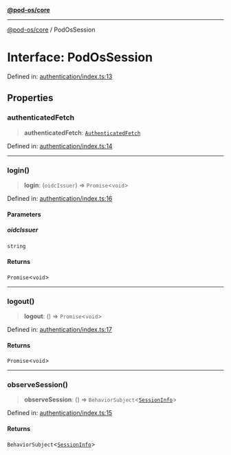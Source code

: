 [**@pod-os/core**](../README.md)

***

[@pod-os/core](../globals.md) / PodOsSession

# Interface: PodOsSession

Defined in: [authentication/index.ts:13](https://github.com/pod-os/PodOS/blob/90fd10a51a0e6c116e360caca550a03a7f7126ea/core/src/authentication/index.ts#L13)

## Properties

### authenticatedFetch

> **authenticatedFetch**: [`AuthenticatedFetch`](../type-aliases/AuthenticatedFetch.md)

Defined in: [authentication/index.ts:14](https://github.com/pod-os/PodOS/blob/90fd10a51a0e6c116e360caca550a03a7f7126ea/core/src/authentication/index.ts#L14)

***

### login()

> **login**: (`oidcIssuer`) => `Promise`\<`void`\>

Defined in: [authentication/index.ts:16](https://github.com/pod-os/PodOS/blob/90fd10a51a0e6c116e360caca550a03a7f7126ea/core/src/authentication/index.ts#L16)

#### Parameters

##### oidcIssuer

`string`

#### Returns

`Promise`\<`void`\>

***

### logout()

> **logout**: () => `Promise`\<`void`\>

Defined in: [authentication/index.ts:17](https://github.com/pod-os/PodOS/blob/90fd10a51a0e6c116e360caca550a03a7f7126ea/core/src/authentication/index.ts#L17)

#### Returns

`Promise`\<`void`\>

***

### observeSession()

> **observeSession**: () => `BehaviorSubject`\<[`SessionInfo`](../type-aliases/SessionInfo.md)\>

Defined in: [authentication/index.ts:15](https://github.com/pod-os/PodOS/blob/90fd10a51a0e6c116e360caca550a03a7f7126ea/core/src/authentication/index.ts#L15)

#### Returns

`BehaviorSubject`\<[`SessionInfo`](../type-aliases/SessionInfo.md)\>
